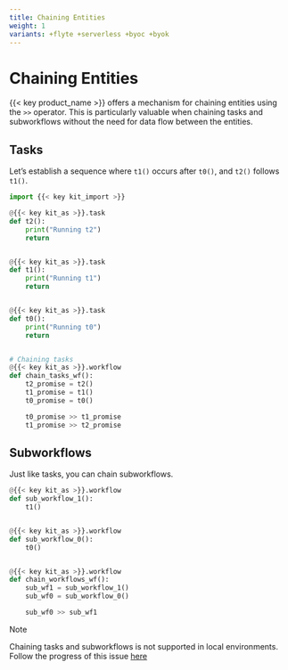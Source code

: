 ```yaml
---
title: Chaining Entities
weight: 1
variants: +flyte +serverless +byoc +byok
---
```


# Chaining Entities

{{< key product_name >}} offers a mechanism for chaining entities using the `>>` operator. This is particularly valuable when chaining tasks and subworkflows without the need for data flow between the entities.

## Tasks

Let’s establish a sequence where `t1()` occurs after `t0()`, and `t2()` follows `t1()`.

```python
import {{< key kit_import >}}

@{{< key kit_as >}}.task
def t2():
    print("Running t2")
    return


@{{< key kit_as >}}.task
def t1():
    print("Running t1")
    return


@{{< key kit_as >}}.task
def t0():
    print("Running t0")
    return


# Chaining tasks
@{{< key kit_as >}}.workflow
def chain_tasks_wf():
    t2_promise = t2()
    t1_promise = t1()
    t0_promise = t0()

    t0_promise >> t1_promise
    t1_promise >> t2_promise
```

## Subworkflows

Just like tasks, you can chain subworkflows.

```python
@{{< key kit_as >}}.workflow
def sub_workflow_1():
    t1()


@{{< key kit_as >}}.workflow
def sub_workflow_0():
    t0()


@{{< key kit_as >}}.workflow
def chain_workflows_wf():
    sub_wf1 = sub_workflow_1()
    sub_wf0 = sub_workflow_0()

    sub_wf0 >> sub_wf1
```

> [!NOTE]
> Chaining tasks and subworkflows is not supported in local environments. Follow the progress of this issue [here](https://github.com/flyteorg/flyte/issues/4080)

